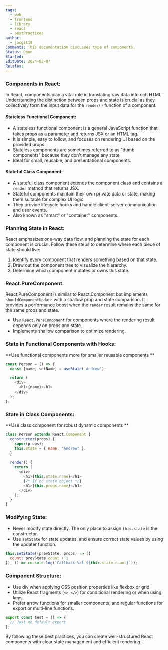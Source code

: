 ```yaml
---
tags:
  - web
  - frontend
  - library
  - react
  - bestPractices
author:
  - jacgit18
Comments: This documentation discusses type of components.
Status: Done
Started: 
EditDate: 2024-02-07
Relates:
---
```

### Components in React:

In React, components play a vital role in translating raw data into rich HTML. Understanding the distinction between props and state is crucial as they collectively form the input data for the `render()` function of a component.

#### Stateless Functional Component:

- A stateless functional component is a general JavaScript function that takes props as a parameter and returns JSX or an HTML tag.
- It is simple, easy to follow, and focuses on rendering UI based on the provided props.
- Stateless components are sometimes referred to as "dumb components" because they don't manage any state.
- Ideal for small, reusable, and presentational components.

#### Stateful Class Component:

- A stateful class component extends the component class and contains a `render` method that returns JSX.
- Stateful components maintain their own private data or state, making them suitable for complex UI logic.
- They provide lifecycle hooks and handle client-server communication and user events.
- Also known as "smart" or "container" components.

### Planning State in React:

React emphasizes one-way data flow, and planning the state for each component is crucial. Follow these steps to determine where each piece of state should live:

1. Identify every component that renders something based on that state.
2. Draw out the component tree to visualize the hierarchy.
3. Determine which component mutates or owns this state.

### React.PureComponent:

React.PureComponent is similar to React.Component but implements `shouldComponentUpdate` with a shallow prop and state comparison. It provides a performance boost when the `render` result remains the same for the same props and state.

- Use `React.PureComponent` for components where the rendering result depends only on props and state.
- Implements shallow comparison to optimize rendering.

### State in Functional Components with Hooks:
**Use functional components more for smaller reusable components **

```javascript
const Person = () => {
  const [name, setName] = useState('Andrew');

  return (
    <div>
      <h1>{name}</h1>
    </div>
  );
};
```

### State in Class Components:
**Use class component for robust dynamic components **

```javascript
class Person extends React.Component {
  constructor(props) {
    super(props);
    this.state = { name: "Andrew" };
  }

  render() {
    return (
      <div>
        <h1>{this.state.name}</h1>
        {/* If no state object */}
        <h1>{this.props.name}</h1>
      </div>
    );
  }
}
```

### Modifying State:

- Never modify state directly. The only place to assign `this.state` is the constructor.
- Use `setState` for state updates, and ensure correct state values by using the updater function.

```javascript
this.setState((prevState, props) => ({
  count: prevState.count + 1
}), () => console.log(`Callback Val ${this.state.count}`));
```

### Component Structure:

- Use div when applying CSS position properties like flexbox or grid.
- Utilize React fragments (`<> </>`) for conditional rendering or when using keys.
- Prefer arrow functions for smaller components, and regular functions for export or multi-line functions.

```javascript
export const test = () => {
  // Just no default export
};
```

By following these best practices, you can create well-structured React components with clear state management and efficient rendering.